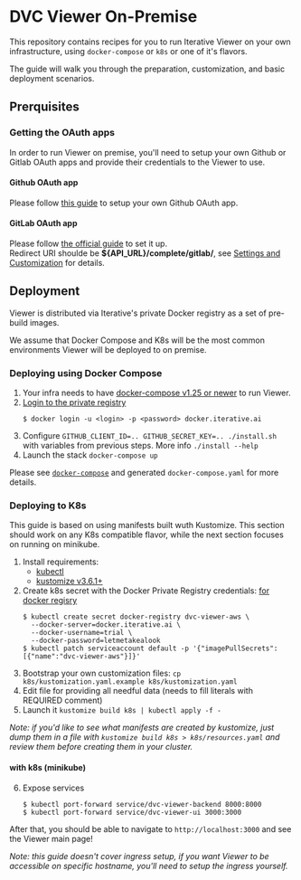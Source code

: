# DVC Viewer On-Premise

This repository contains recipes for you to run Iterative Viewer on your own
infrastructure, using `docker-compose` or `k8s` or one of it's flavors.

The guide will walk you through the preparation, customization, and basic
deployment scenarios.

## Prerquisites

### Getting the OAuth apps

In order to run Viewer on premise, you'll need to setup your own Github or
Gitlab OAuth apps and provide their credentials to the Viewer to use.

#### Github OAuth app

Please follow [this guide](./docs/02-github-oauth.md) to setup your own Github
OAuth app.

#### GitLab OAuth app

Please follow [the official guide](https://docs.gitlab.com/ee/integration/oauth_provider.html) to set it up.  
Redirect URI shoulde be **${API_URL}/complete/gitlab/**, see [Settings and Customization](https://github.com/iterative/viewer-onpremise/blob/master/docs/01-env-variables.md) for details.

## Deployment

Viewer is distributed via Iterative's private Docker registry as a set of
pre-build images.

We assume that Docker Compose and K8s will be the most common environments
Viewer will be deployed to on premise.

### Deploying using Docker Compose

1. Your infra needs to have
   [docker-compose v1.25 or newer](https://docs.docker.com/compose/install/) to
   run Viewer.
2. [Login to the private registry](https://docs.docker.com/engine/reference/commandline/login/)
   ```
   $ docker login -u <login> -p <password> docker.iterative.ai
   ```
3. Configure `GITHUB_CLIENT_ID=.. GITHUB_SECRET_KEY=.. ./install.sh` with variables
   from previous steps.
   More info `./install --help`
4. Launch the stack `docker-compose up`

Please see [`docker-compose`](/docker-compose/) and generated `docker-compose.yaml` for more details.


### Deploying to K8s

This guide is based on using manifests built wuth Kustomize. This section should
work on any K8s compatible flavor, while the next section focuses on running on
minikube.

1. Install requirements:
   - [kubectl](https://kubernetes.io/docs/tasks/tools/install-kubectl/)
   - [kustomize v3.6.1+](https://github.com/kubernetes-sigs/kustomize/releases/tag/kustomize%2Fv3.6.1)
2. Create k8s secret with the Docker Private Registry credentials:
   [for docker regisry](https://kubernetes.io/docs/tasks/configure-pod-container/pull-image-private-registry/#create-a-secret-by-providing-credentials-on-the-command-line)
   ```
   $ kubectl create secret docker-registry dvc-viewer-aws \
     --docker-server=docker.iterative.ai \
     --docker-username=trial \
     --docker-password=letmetakealook
   $ kubectl patch serviceaccount default -p '{"imagePullSecrets":[{"name":"dvc-viewer-aws"}]}'
   ```
3. Bootstrap your own customization files:
   `cp k8s/kustomization.yaml.example k8s/kustomization.yaml`
4. Edit file for providing all needful data (needs to fill literals with
   REQUIRED comment)
5. Launch it `kustomize build k8s | kubectl apply -f -`

_Note: if you'd like to see what manifests are created by kustomize, just dump
them in a file with `kustomize build k8s > k8s/resources.yaml` and review them
before creating them in your cluster._

#### with k8s (minikube)

6. Expose services
   ```
   $ kubectl port-forward service/dvc-viewer-backend 8000:8000
   $ kubectl port-forward service/dvc-viewer-ui 3000:3000
   ```

After that, you should be able to navigate to `http://localhost:3000` and see
the Viewer main page!

_Note: this guide doesn't cover ingress setup, if you want Viewer to be
accessible on specific hostname, you'll need to setup the ingress yourself._
